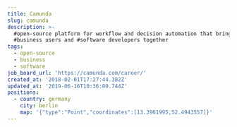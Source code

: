 ```yaml
---
title: Camunda
slug: camunda
description: >-
  #open-source platform for workflow and decision automation that brings
  #business users and #software developers together
tags:
  - open-source
  - business
  - software
job_board_url: 'https://camunda.com/career/'
created_at: '2018-02-01T17:27:44.382Z'
updated_at: '2019-06-16T10:36:09.744Z'
positions:
  - country: germany
    city: berlin
    map: '{"type":"Point","coordinates":[13.3961995,52.4943557]}'
---
```



